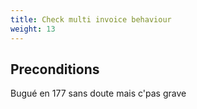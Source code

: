 ```yaml
---
title: Check multi invoice behaviour
weight: 13
---
```


## Preconditions

Bugué en 177 sans doute mais c'pas grave

